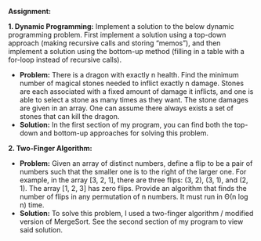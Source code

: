 **Assignment:**

**1. Dynamic Programming:** Implement a solution to the below dynamic programming problem. First implement a solution using a top-down approach (making recursive calls and storing “memos”), and then implement a solution using the bottom-up method (filling in a table with a for-loop instead of recursive calls).
  - **Problem:** There is a dragon with exactly n health. Find the minimum number of magical stones needed to inflict exactly n damage. Stones are each associated with a fixed amount of damage it inflicts, and one is able to select a stone as many times as they want. The stone damages are given in an array. One can assume there always exists a set of stones that can kill the dragon. 
  - **Solution:** In the first section of my program, you can find both the top-down and bottom-up approaches for solving this problem.


**2. Two-Finger Algorithm:**
  - **Problem:** Given an array of distinct numbers, define a flip to be a pair of numbers such that the smaller one is to the right of the larger one. For example, in the array [3, 2, 1], there are three flips: (3, 2), (3, 1), and (2, 1). The array [1, 2, 3] has zero flips. Provide an algorithm that finds the number of flips in any permutation of n numbers. It must run in Θ(n log n) time.
  - **Solution:** To solve this problem, I used a two-finger algorithm / modified version of MergeSort. See the second section of my program to view said solution.


